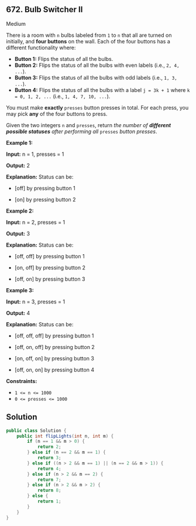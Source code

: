 ## 672\. Bulb Switcher II

Medium

There is a room with `n` bulbs labeled from `1` to `n` that all are turned on initially, and **four buttons** on the wall. Each of the four buttons has a different functionality where:

*   **Button 1:** Flips the status of all the bulbs.
*   **Button 2:** Flips the status of all the bulbs with even labels (i.e., `2, 4, ...`).
*   **Button 3:** Flips the status of all the bulbs with odd labels (i.e., `1, 3, ...`).
*   **Button 4:** Flips the status of all the bulbs with a label `j = 3k + 1` where `k = 0, 1, 2, ...` (i.e., `1, 4, 7, 10, ...`).

You must make **exactly** `presses` button presses in total. For each press, you may pick **any** of the four buttons to press.

Given the two integers `n` and `presses`, return _the number of **different possible statuses** after performing all_ `presses` _button presses_.

**Example 1:**

**Input:** n = 1, presses = 1

**Output:** 2

**Explanation:** Status can be: 

- [off] by pressing button 1 

- [on] by pressing button 2

**Example 2:**

**Input:** n = 2, presses = 1

**Output:** 3

**Explanation:** Status can be: 

- [off, off] by pressing button 1 

- [on, off] by pressing button 2 

- [off, on] by pressing button 3

**Example 3:**

**Input:** n = 3, presses = 1

**Output:** 4

**Explanation:** Status can be: 

- [off, off, off] by pressing button 1 

- [off, on, off] by pressing button 2 

- [on, off, on] by pressing button 3 

- [off, on, on] by pressing button 4

**Constraints:**

*   `1 <= n <= 1000`
*   `0 <= presses <= 1000`

## Solution

```java
public class Solution {
    public int flipLights(int n, int m) {
        if (n == 1 && m > 0) {
            return 2;
        } else if (n == 2 && m == 1) {
            return 3;
        } else if ((n > 2 && m == 1) || (n == 2 && m > 1)) {
            return 4;
        } else if (n > 2 && m == 2) {
            return 7;
        } else if (n > 2 && m > 2) {
            return 8;
        } else {
            return 1;
        }
    }
}
```